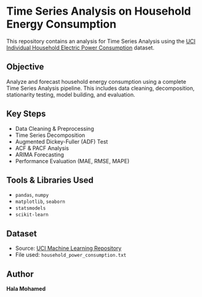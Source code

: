 # Time Series Analysis on Household Energy Consumption

This repository contains an analysis for Time Series Analysis using the [UCI Individual Household Electric Power Consumption](https://archive.ics.uci.edu/ml/datasets/individual+household+electric+power+consumption) dataset.

## Objective

Analyze and forecast household energy consumption using a complete Time Series Analysis pipeline. This includes data cleaning, decomposition, stationarity testing, model building, and evaluation.

## Key Steps

- Data Cleaning & Preprocessing  
- Time Series Decomposition  
- Augmented Dickey-Fuller (ADF) Test  
- ACF & PACF Analysis  
- ARIMA Forecasting  
- Performance Evaluation (MAE, RMSE, MAPE)

## Tools & Libraries Used

- `pandas`, `numpy`  
- `matplotlib`, `seaborn`  
- `statsmodels`  
- `scikit-learn`

## Dataset

- Source: [UCI Machine Learning Repository](https://archive.ics.uci.edu/ml/datasets/individual+household+electric+power+consumption)
- File used: `household_power_consumption.txt`

## Author

**Hala Mohamed**  

